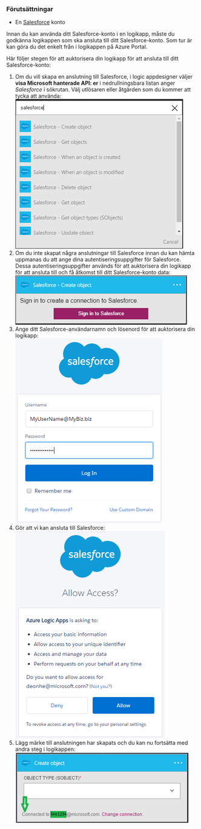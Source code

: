 ### <a name="prerequisites"></a>Förutsättningar
* En [Salesforce](https://salesforce.com) konto  

Innan du kan använda ditt Salesforce-konto i en logikapp, måste du godkänna logikappen som ska ansluta till ditt Salesforce-konto. Som tur är kan göra du det enkelt från i logikappen på Azure Portal.  

Här följer stegen för att auktorisera din logikapp för att ansluta till ditt Salesforce-konto:  

1. Om du vill skapa en anslutning till Salesforce, i logic appdesigner väljer **visa Microsoft hanterade API: er** i nedrullningsbara listan anger *Salesforce* i sökrutan. Välj utlösaren eller åtgärden som du kommer att tycka att använda:  
   ![Salesforce-anslutning bild 1](./media/connectors-create-api-salesforce/salesforce-1.png)  
2. Om du inte skapat några anslutningar till Salesforce innan du kan hämta uppmanas du att ange dina autentiseringsuppgifter för Salesforce. Dessa autentiseringsuppgifter används för att auktorisera din logikapp för att ansluta till och få åtkomst till ditt Salesforce-konto data:  
   ![Bild 2 till Salesforce-anslutning](./media/connectors-create-api-salesforce/salesforce-2.png)  
3. Ange ditt Salesforce-användarnamn och lösenord för att auktorisera din logikapp:  
   ![Bild 3 till Salesforce-anslutning](./media/connectors-create-api-salesforce/salesforce-3.png)  
4. Gör att vi kan ansluta till Salesforce:  
   ![Bild 4 till Salesforce-anslutning](./media/connectors-create-api-salesforce/salesforce-4.png)  
5. Lägg märke till anslutningen har skapats och du kan nu fortsätta med andra steg i logikappen:  
   ![Salesforce-anslutning bild 5](./media/connectors-create-api-salesforce/salesforce-5.png)  

